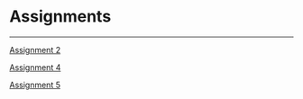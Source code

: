 # Assignments
-----
[Assignment 2](https://github.com/matiasrijo/assignments/blob/master/Assignment_week_2.ipynb)

[Assignment 4](https://github.com/matiasrijo/assignments/blob/master/Assignment_week_4.ipynb)

[Assignment 5](https://github.com/matiasrijo/assignments/blob/master/Assignment_week_5.ipynb)

